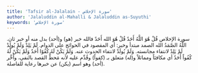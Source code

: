 ```yaml
---
title: 'Tafsir al-Jalalain - سورة الإخلاص'
author: 'Jalaluddin al-Mahalli & Jalaluddin as-Suyuthi'
keywords: 'سورة الإخلاص'
---
```


سورة الإخلاص
قُلْ هُوَ اللَّهُ أَحَدٌ
قُلْ هُوَ الله أَحَدٌ
فالله خبر (هو) و(أحد) بدل منه أو خبر ثان.
اللَّهُ الصَّمَدُ
الله الصمد
مبتدأ وخبر: أي المقصود في الحوائج على الدوام.
لَمْ يَلِدْ وَلَمْ يُولَدْ
لَمْ يَلِدْ
لانتفاء مجانسته.
وَلَمْ يُولَدْ
لانتفاء الحدوث عنه.
وَلَمْ يَكُنْ لَهُ كُفُوًا أَحَدٌ
وَلَمْ يَكُنْ لَّهُ كُفُواً أَحَدٌ
أي مكافئاً ومماثلاً و(له) متعلق بـ (كفواً) وقُدِّم عليه لأنه مَحطُّ القصد بالنفي، وأَخَّر (أحد) وهو اسم (يكن) عن خبرها رعاية للفاصلة.